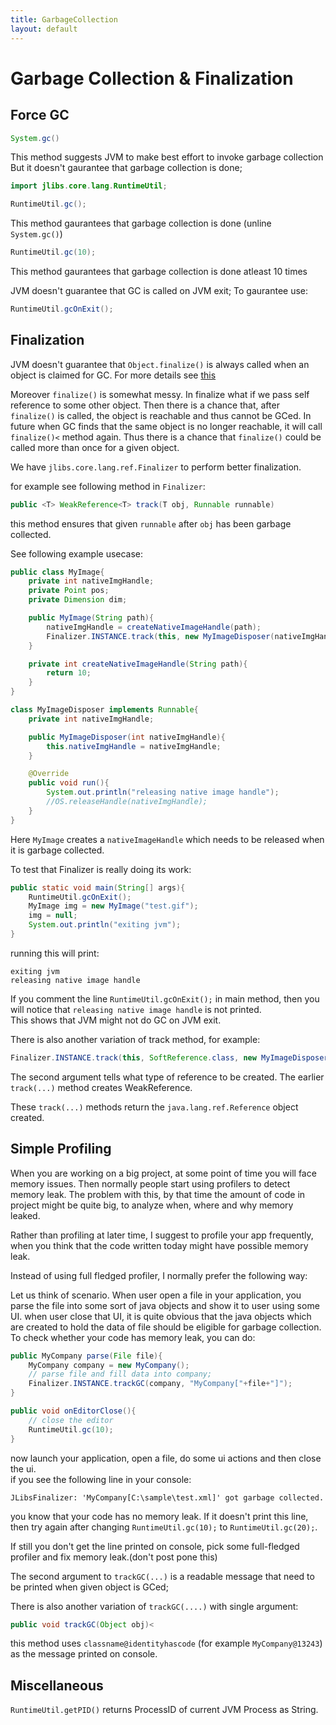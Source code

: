 ```yaml
---
title: GarbageCollection
layout: default
---
```


# Garbage Collection & Finalization #

## Force GC ##

```java
System.gc()
```

This method suggests JVM to make best effort to invoke garbage collection  
But it doesn't gaurantee that garbage collection is done;

```java
import jlibs.core.lang.RuntimeUtil;

RuntimeUtil.gc();
```

This method gaurantees that garbage collection is done (unline `System.gc()`)

```java
RuntimeUtil.gc(10);
```

This method gaurantees that garbage collection is done atleast 10 times

JVM doesn't guarantee that GC is called on JVM exit; To gaurantee use:

```java
RuntimeUtil.gcOnExit();
```

## Finalization ##

JVM doesn't guarantee that <code>Object.finalize()</code> is always called when an object is claimed for GC.
For more details see [this](http://java.sun.com/developer/technicalArticles/javase/finalization/)

Moreover `finalize()` is somewhat messy. In finalize what if we pass self reference to some other
object. Then there is a chance that, after `finalize()` is called, the object is reachable
and thus cannot be GCed. In future when GC finds that the same object is no longer reachable,
it will call `finalize()<` method again. Thus there is a chance that `finalize()` could be called
more than once for a given object.

We have `jlibs.core.lang.ref.Finalizer` to perform better finalization.

for example see following method in `Finalizer`:

```java
public <T> WeakReference<T> track(T obj, Runnable runnable)
```

this method ensures that given `runnable` after `obj` has been garbage collected.

See following example usecase:

```java
public class MyImage{
    private int nativeImgHandle;
    private Point pos;
    private Dimension dim;

    public MyImage(String path){
        nativeImgHandle = createNativeImageHandle(path);
        Finalizer.INSTANCE.track(this, new MyImageDisposer(nativeImgHandle));
    }

    private int createNativeImageHandle(String path){
        return 10;
    }
}

class MyImageDisposer implements Runnable{
    private int nativeImgHandle;

    public MyImageDisposer(int nativeImgHandle){
        this.nativeImgHandle = nativeImgHandle;
    }

    @Override
    public void run(){
        System.out.println("releasing native image handle");
        //OS.releaseHandle(nativeImgHandle);
    }
}
```

Here `MyImage` creates a `nativeImageHandle` which needs to be released when it is garbage collected.

To test that Finalizer is really doing its work:

```java
public static void main(String[] args){
    RuntimeUtil.gcOnExit();
    MyImage img = new MyImage("test.gif");
    img = null;
    System.out.println("exiting jvm");
}
```

running this will print:

```
exiting jvm
releasing native image handle
```

If you comment the line `RuntimeUtil.gcOnExit();` in main method,
then you will notice that `releasing native image handle` is not printed.  
This shows that JVM might not do GC on JVM exit.

There is also another variation of track method, for example:

```java
Finalizer.INSTANCE.track(this, SoftReference.class, new MyImageDisposer(nativeImgHandle));
```

The second argument tells what type of reference to be created. The earlier `track(...)` method
creates WeakReference.

These `track(...)` methods return the `java.lang.ref.Reference` object created.

## Simple Profiling ##

When you are working on a big project, at some point of time you will face memory issues.
Then normally people start using profilers to detect memory leak. The problem with this, by
that time the amount of code in project might be quite big, to analyze when, where and why memory leaked.

Rather than profiling at later time, I suggest to profile your app frequently, when you think
that the code written today might have possible memory leak.

Instead of using full fledged profiler, I normally prefer the following way:

Let us think of scenario. When user open a file in your application, you parse the file into
some sort of java objects and show it to user using some UI. when user close that UI, it is
quite obvious that the java objects which are created to hold the data of file should be eligible
for garbage collection. To check whether your code has memory leak, you can do:

```java
public MyCompany parse(File file){
    MyCompany company = new MyCompany();
    // parse file and fill data into company;
    Finalizer.INSTANCE.trackGC(company, "MyCompany["+file+"]");
}

public void onEditorClose(){
    // close the editor
    RuntimeUtil.gc(10);
}
```

now launch your application, open a file, do some ui actions and then close the ui.  
if you see the following line in your console:

```
JLibsFinalizer: 'MyCompany[C:\sample\test.xml]' got garbage collected.
```

you know that your code has no memory leak. If it doesn't print this line, then try again
after changing `RuntimeUtil.gc(10);` to `RuntimeUtil.gc(20);`.

If still you don't get the line printed on console, pick some full-fledged profiler and fix memory
leak.(don't post pone this)

The second argument to <code>trackGC(...)</code> is a readable message that need to be printed when given object is GCed;

There is also another variation of `trackGC(....)` with single argument:

```java
public void trackGC(Object obj)<
```

this method uses `classname@identityhascode` (for example `MyCompany@13243`) as the message printed on console.

## Miscellaneous ##

`RuntimeUtil.getPID()` returns ProcessID of current JVM Process as String.
